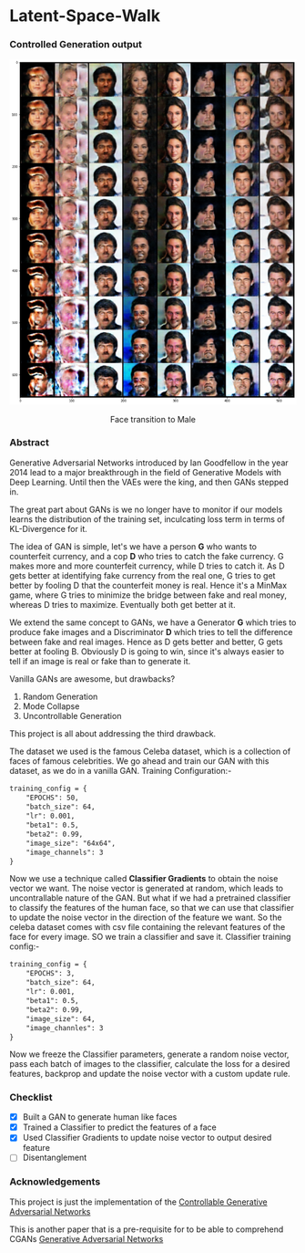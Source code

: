 # Latent-Space-Walk

### Controlled Generation output

![alt text](https://raw.githubusercontent.com/ppvalluri09/Latent-Space-Walk/main/static/controlled_output.png)

<div align="center">Face transition to Male</div>

### Abstract

Generative Adversarial Networks introduced by Ian Goodfellow in the year 2014 lead to a major breakthrough in the field of Generative Models with Deep Learning. Until then the VAEs were the king, and then GANs stepped in.

The great part about GANs is we no longer have to monitor if our models learns the distribution of the training set, inculcating loss term in terms of KL-Divergence for it. 

The idea of GAN is simple, let's we have a person <b>G</b> who wants to counterfeit currency, and a cop <b>D</b> who tries to catch the fake currency. G makes more and more counterfeit currency, while D tries to catch it. As D gets better at identifying fake currency from the real one, G tries to get better by fooling D that the counterfeit money is real. Hence it's a MinMax game, where G tries to minimize the bridge between fake and real money, whereas D tries to maximize. Eventually both get better at it.

We extend the same concept to GANs, we have a Generator <b>G</b> which tries to produce fake images and a Discriminator <b>D</b> which tries to tell the difference between fake and real images. Hence as D gets better and better, G gets better at fooling B. Obviously D is going to win, since it's always easier to tell if an image is real or fake than to generate it.

Vanilla GANs are awesome, but drawbacks?

1. Random Generation
2. Mode Collapse
3. Uncontrollable Generation

This project is all about addressing the third drawback. 

The dataset we used is the famous Celeba dataset, which is a collection of faces of famous celebrities. We go ahead and train our GAN with this dataset, as we do in a vanilla GAN. Training Configuration:-

```python3
training_config = {
	"EPOCHS": 50,
	"batch_size": 64,
	"lr": 0.001,
	"beta1": 0.5,
	"beta2": 0.99,
	"image_size": "64x64",
	"image_channels": 3
}
```

Now we use a technique called <b>Classifier Gradients</b> to obtain the noise vector we want. The noise vector is generated at random, which leads to uncontrallable nature of the GAN. But what if we had a pretrained classifier to classify the features of the human face, so that we can use that classifier to update the noise vector in the direction of the feature we want. So the celeba dataset comes with csv file containing the relevant features of the face for every image. SO we train a classifier and save it. Classifier training config:-

```python3
training_config = {
	"EPOCHS": 3,
	"batch_size": 64,
	"lr": 0.001,
	"beta1": 0.5,
	"beta2": 0.99,
	"image_size": 64,
	"image_channles": 3
}
```

Now we freeze the Classifier parameters, generate a random noise vector, pass each batch of images to the classifier, calculate the loss for a desired features, backprop and update the noise vector with a custom update rule.

### Checklist

  - [x] Built a GAN to generate human like faces
  - [x] Trained a Classifier to predict the features of a face
  - [x] Used Classifier Gradients to update noise vector to output desired feature
  - [ ] Disentanglement

### Acknowledgements

This project is just the implementation of the <a href="https://arxiv.org/pdf/1708.00598.pdf">Controllable Generative Adversarial Networks</a>

This is another paper that is a pre-requisite for to be able to comprehend CGANs <a href="https://arxiv.org/pdf/1406.2661.pdf">Generative Adversarial Networks</a>
